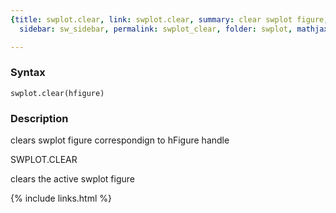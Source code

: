 ```yaml
---
{title: swplot.clear, link: swplot.clear, summary: clear swplot figure, keywords: sample,
  sidebar: sw_sidebar, permalink: swplot_clear, folder: swplot, mathjax: 'true'}

---
```


### Syntax

`swplot.clear(hfigure)`

### Description

clears swplot figure correspondign to hFigure handle
 
SWPLOT.CLEAR
 
clears the active swplot figure

{% include links.html %}
